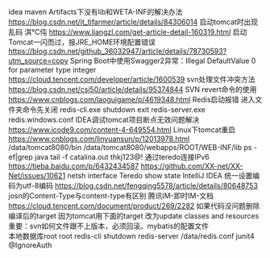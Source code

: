 idea maven Artifacts下没有lib和WETA-INF的解决办法
	https://blog.csdn.net/it_tifarmer/article/details/84306014
启动tomcat时出现乱码 淇℃伅
	https://www.liangzl.com/get-article-detail-160319.html
启动Tomcat一闪而过，报JRE_HOME环境配置错误
	https://blog.csdn.net/github_36032947/article/details/78730593?utm_source=copy
Spring Boot中使用Swagger2异常：Illegal DefaultValue 0 for parameter type integer
	https://cloud.tencent.com/developer/article/1600539
svn处理文件冲突方法
	https://blog.csdn.net/csj50/article/details/95374844
SVN revert命令的使用
	https://www.cnblogs.com/laoguigame/p/4619348.html
Redis启动报错
	进入文件夹命令先关闭
	redis-cli.exe	shutdown exit	redis-server.exe redis.windows.conf
IDEA调试tomcat项目断点无效问题解决
	https://www.icode9.com/content-4-649554.html
Linux下tomcat重启
	https://www.cnblogs.com/linyuansun/p/12013978.html
	/data/tomcat8080/bin
	/data/tomcat8080/webapps/ROOT/WEB-INF/lib
	ps -ef|grep java
	tail -f catalina.out
	thkj123@!
通过teredo连接IPv6
	https://tieba.baidu.com/p/6432434587
	https://github.com/XX-net/XX-Net/issues/10621
	netsh interface Teredo show state
IntelliJ IDEA 统一设置编码为utf-8编码
	https://blog.csdn.net/fengqing5578/article/details/80648753
josn的Content-Type与content-type有区别
腾讯IM-即时IM-文档
	https://cloud.tencent.com/document/product/269/2282
如果代码没问题删除编译后的target
因为tomcat用下面的target
改为update classes and resources
重要：svn如何文件跟不上版本，必须回滚。mybatis的配置文件	
本地数据库root root
redis-cli shutdown
redis-server /data/redis.conf
junit4
@IgnoreAuth
